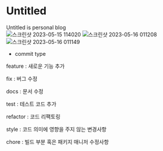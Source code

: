 # Untitled
Untitled is personal blog
<br>
![스크린샷 2023-05-15 114020](https://github.com/eelkom/Untitled/assets/103271836/950424ec-a5eb-415d-8127-da00d78e50a0)
![스크린샷 2023-05-16 011208](https://github.com/eelkom/Untitled/assets/103271836/335e354d-3153-4595-8539-829b97a47bb8)
![스크린샷 2023-05-16 011149](https://github.com/eelkom/Untitled/assets/103271836/b00a39bc-de32-41f5-8795-da9f9d28e49e)


- commit type

feature : 새로운 기능 추가

fix : 버그 수정

docs : 문서 수정

test : 테스트 코드 추가

refactor : 코드 리팩토링

style : 코드 의미에 영향을 주지 않는 변경사항

chore : 빌드 부분 혹은 패키지 매니저 수정사항

